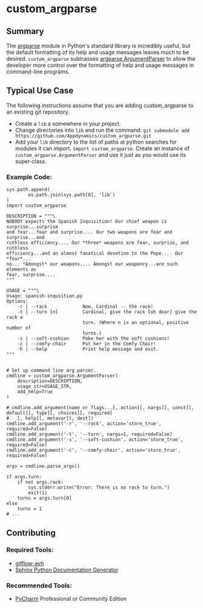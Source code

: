 # custom_argparse

## Summary

The [argparse](https://docs.python.org/2/library/argparse.html) module in Python's standard library is incredibly useful, but the default formatting of its help and usage messages leaves much to be desired.  `custom_argparse` sublcasses [argparse.ArgumentParser](https://docs.python.org/2/library/argparse.html#argparse.ArgumentParser) to allow the developer more control over the formatting of help and usage messages in command-line programs.

## Typical Use Case

The following instructions assume that you are adding custom_argparse to an existing git repository.

* Create a `lib` a somewhere in your project.
* Change directories into `lib` and run the command: `git submodule add https://github.com/Appdynamics/custom_argparse.git`
* Add your `lib` directory to the list of paths at python searches for modules it can import.  `import custom_argparse`.  Create an instance of `custom_argparse.ArgumentParser` and use it just as you would use its super-class.

### Example Code:

```
sys.path.append(
        os.path.join(sys.path[0], 'lib')
)
import custom_argparse

DESCRIPTION = """\
NOBODY expects the Spanish Inquisition! Our chief weapon is surprise...surprise
and fear...fear and surprise.... Our two weapons are fear and surprise...and
ruthless efficiency.... Our *three* weapons are fear, surprise, and ruthless
efficiency...and an almost fanatical devotion to the Pope.... Our *four*...
no... *Amongst* our weapons.... Amongst our weaponry...are such elements as
fear, surprise....
"""

USAGE = """\
Usage: spanish-inqusition.py
Options:
    -r | --rack             Now, Cardinal -- the rack!
    -t | --turn [n]         Cardinal, give the rack [oh dear] give the rack a
                            turn. (Where n is an optional, positive number of
                            turns.)
    -s | --soft-cushion     Poke her with the soft cushions!
    -c | --comfy-chair      Put her in the Comfy Chair!
    -h | --help             Print help message and exit.
"""


# Set up command line arg parser.
cmdline = custom_argparse.ArgumentParser(
    description=DESCRIPTION,
    usage_str=USAGE_STR,
    add_help=True
)

# cmdline.add_argument(name or flags...[, action][, nargs][, const][, default][, type][, choices][, required]
#   [, help][, metavar][, dest])
cmdline.add_argument('-r', '--rack', action='store_true', required=False)
cmdline.add_argument('-t', '--turn', nargs=1, required=False)
cmdline.add_argument('-s', '--soft-cushion', action='store_true', required=False)
cmdline.add_argument('-c', '--comfy-chair', action='store_true', required=False)

args = cmdline.parse_args()

if args.turn:
    if not args.rack:
        sys.stderr.write("Error: There is no rack to turn.")
        exit(1)
    turns = args.turn[0]
else
    turns = 1
# ...
```


## Contributing

### Required Tools:

* [gitflow-avh](https://github.com/petervanderdoes/gitflow-avh)
* [Sphinx Python Documentation Generator](http://www.sphinx-doc.org/en/stable/install.html)

### Recommended Tools:

* [PyCharm](https://www.jetbrains.com/pycharm/) Professional or Community Edition